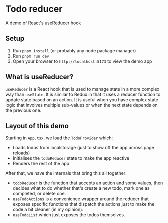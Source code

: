 # Todo reducer

A demo of React's useReducer hook

## Setup
1. Run `pnpm install` (or probably any node package manager)
2. Run `pnpm run dev`
3. Open your browser to `http://localhost:5173` to view the demo app


## What is useReducer?
`useReducer` is a React hook that is used to manage state in a more complex way than `useState`.
It is similar to Redux in that it uses a reducer function to update state based on an action.
It is useful when you have complex state logic that involves multiple sub-values or when the next state depends on the previous one.

## Layout of this demo

Starting in `App.tsx`, we load the `TodoProvider` which:
* Loads todos from localstorage (just to show off the app across page reloads)
* Initialises the `todoReducer` state to make the app reactive
* Renders the rest of the app

After that, we have the internals that bring this all together:

* `todoReducer` is the function that accepts an action and some values, then decides what to do whether that's create a 
new todo, mark one as completed, or delete one.
* `useTodoActions` is a convenience wrapper around the reducer that exposes specific functions that dispatch the actions
just to make the code a bit cleaner (in my opinion).
* `useTodoList` which just exposes the todos themselves.
 
